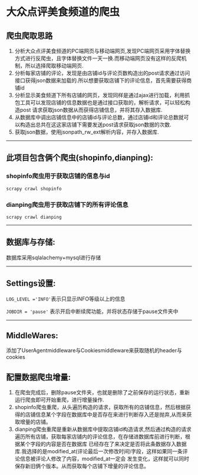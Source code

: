 # 大众点评美食频道的爬虫

## 爬虫爬取思路
1. 分析大众点评美食频道的PC端网页与移动端网页,发现PC端网页采用字体替换方式进行反爬虫，且字体替换文件一天一换.而移动端网页没有这样的反爬机制，所以选择爬取移动端网页.
2. 分析每家店铺的评论，发现是由店铺id与评论页数构造出的post请求通过访问接口获得json数据来加载的.所以想要获取店铺下的评论信息，首先需要获得商铺id
3. 分析显示美食频道下所有店铺的网页，发现同样是通过ajax进行加载，利用抓包工具可以发现店铺的信息数据也是通过接口获取的，解析请求，可以轻松构造post
   请求获取json数据从而获得店铺信息，并将其存入数据库.
4. 从数据库中调出店铺信息中的店铺id与评论总数，通过店铺id和评论总数就可以构造出总共在这这家店铺下需要发送post请求获取json数据的次数.
5. 获取json数据，使用jsonpath_rw_ext解析内容，并存入数据库.

---
## 此项目包含俩个爬虫(shopinfo,dianping):
### shopinfo爬虫用于获取店铺的信息与id
`scrapy crawl shopinfo`
### dianping爬虫用于获取店铺下的所有评论信息
`scrapy crawl dianping`

---
## 数据库与存储:

 数据库采用sqlalachemy+mysql进行存储

---
## Settings设置:
`LOG_LEVEL ='INFO'`表示只显示INFO等级以上的信息

`JOBDIR = 'pause'` 表示开启中断续爬功能，并将状态存储于pause文件夹中

---
## MiddleWares:
添加了UserAgentmiddleware与Cookiesmiddleware来获取随机的header与cookies

## 配置数据爬虫增量:
1. 在爬虫完成后，删除pause文件夹，也就是删除了之前保存的运行状态，重新运行爬虫即可开始重爬，进行增量操作.
2. shopinfo爬虫重爬，从头遍历构造的请求，获取所有的店铺信息，然后根据获得的店铺信息某个字段在数据库中是否存在来进行判断存入还是抛弃,从而来获取增量的店铺。
3. dianping爬虫重爬是重新从数据库中提取店铺id构造请求,然后通过构造的请求遍历所有店铺，获取每家店铺内的评论信息，在存储进数据库前进行判断，根据某个字段的内容是否在数据库
   已经存在了来决定是否将此条数据存入数据库.我选择的是modified_at(评论最后一次修改时间)字段，这样如果同一条评论信息被评论人修改了内容，modified_at一定会
   发生变化，这样就可以同时保存新旧俩个版本。从而获取每个店铺下增量的评论信息。
